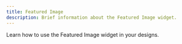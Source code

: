 ```yaml
---
title: Featured Image
description: Brief information about the Featured Image widget.
---
```


Learn how to use the Featured Image widget in your designs.
